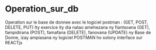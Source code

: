 # Operation_sur_db
Operation sur le base de donnee avec le logiciel postman : (GET, POST, DELETE,  PUT)
Ity exercice ity dia natao amehezana ny fiantsoana (GET), fampidirana (POST), famafana (DELETE), fanovana (UPDATE) ny Base de Donne, izay ampiasana ny logiciel POSTMAN ho solony interface sur REACTjs
